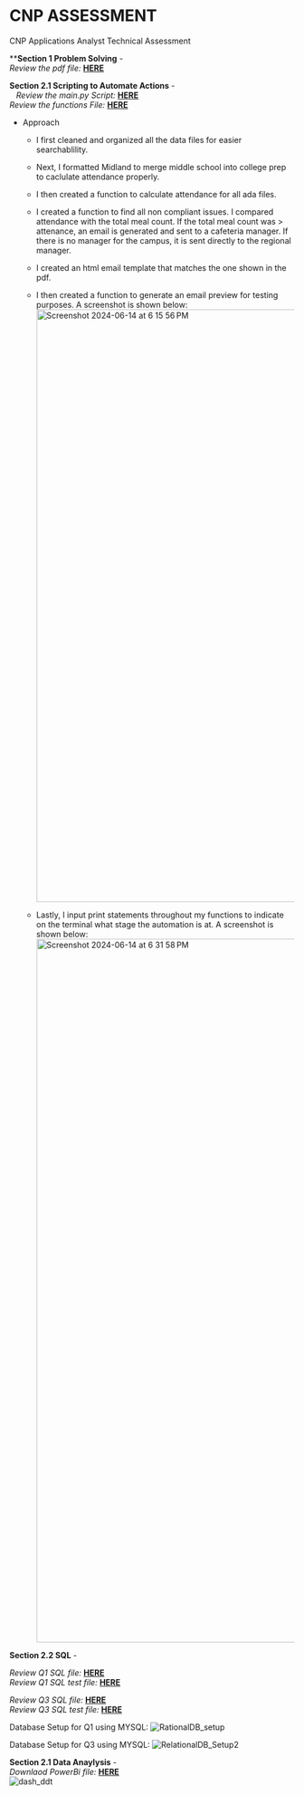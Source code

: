 # CNP ASSESSMENT
CNP Applications Analyst Technical Assessment

 ****Section 1 Problem Solving** - </br>
 *Review the pdf file:* **[HERE](https://github.com/ddthompson01/CNP/blob/main/Section-1_ddt.pdf)**<br />


****Section 2.1 Scripting to Automate Actions**** - </br>
  
 *Review the main.py Script:* **[HERE](https://github.com/ddthompson01/CNP/blob/main/Part-2.1/main.py)**<br />
 *Review the functions File:* **[HERE](https://github.com/ddthompson01/CNP/blob/main/Part-2.1/utils.py)**<br />
  - Approach
    - I first cleaned and organized all the data files for easier searchablility. 
    - Next, I formatted Midland to merge middle school into college prep to caclulate attendance properly.
    - I then created a function to calculate attendance for all ada files. 
    - I created a function to find all non compliant issues. I compared attendance with the total meal count. If the total meal count was > attenance, an email is generated and sent to a cafeteria manager. If there is no manager for the campus, it is sent directly to the regional manager.
    - I created an html email template that matches the one shown in the pdf.
    - I then created a function to generate an email preview for testing purposes. A screenshot is shown below:
      <img width="1047" alt="Screenshot 2024-06-14 at 6 15 56 PM" src="https://github.com/ddthompson01/CNP/assets/112508527/8ec4b39e-7798-4342-9140-eb47f4efb271">
      
    - Lastly, I input print statements throughout my functions to indicate on the terminal what stage the automation is at. A screenshot is shown below:
      <img width="1243" alt="Screenshot 2024-06-14 at 6 31 58 PM" src="https://github.com/ddthompson01/CNP/assets/112508527/e053bcf1-2dc8-45d4-b79c-b4618159c42c">
      
 
****Section 2.2 SQL**** - </br>

 *Review Q1 SQL file:* **[HERE](https://github.com/ddthompson01/CNP/blob/main/Part-2.2/Q1/q1_storedproc.sql)**<br />
 *Review Q1 SQL test file:* **[HERE](https://github.com/ddthompson01/CNP/tree/main/Part-2.2/Q1/Q1_Test%20Results)**<br />
 
 *Review Q3 SQL file:* **[HERE](https://github.com/ddthompson01/CNP/blob/main/Part-2.2/Q3/UserAccess.sql)**<br />
 *Review Q3 SQL test file:* **[HERE](https://github.com/ddthompson01/CNP/blob/main/Part-2.2/Q3/Tests.sql)**<br />

 Database Setup for Q1 using MYSQL:
 ![RationalDB_setup](https://github.com/ddthompson01/CNP/assets/112508527/b566c92e-8049-4904-96d5-9ef8f741ed5f)

Database Setup for Q3 using MYSQL:
![RelationalDB_Setup2](https://github.com/ddthompson01/CNP/assets/112508527/be485d11-5c29-4ce9-9d81-dc887faad0fa)

****Section 2.1 Data Anaylysis**** - </br>
 *Downlaod PowerBi file:* **[HERE](https://github.com/ddthompson01/CNP/blob/main/Part-3/meal_insights_ddt.pbix)**<br />
![dash_ddt](https://github.com/ddthompson01/CNP/assets/112508527/5b2ac511-11ed-4596-a931-05e2b50f4415)

